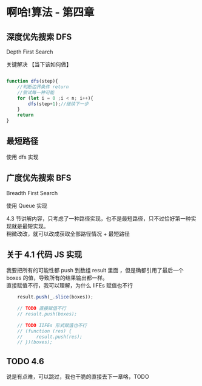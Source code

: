 # 啊哈!算法 - 第四章

## 深度优先搜索 DFS  

Depth First Search 

关键解决 【当下该如何做】

```js

function dfs(step){
    //判断边界条件 return
    //尝试每一种可能
    for (let i = 0 ;i < n; i++){
        dfs(step+1);//继续下一步
    } 
    return 
}

```
## 最短路径

使用 dfs 实现  



## 广度优先搜索 BFS  

Breadth First Search

使用 Queue 实现

4.3 节讲解内容，只考虑了一种路径实现，也不是最短路径，只不过恰好第一种实现就是最短实现。  
稍微改改，就可以改成获取全部路径情况 + 最短路径  




## 关于 4.1 代码 JS 实现  
我要把所有的可能性都 push 到数组 result 里面 ，但是确都引用了最后一个 boxes 的值，导致所有的结果输出都一样。  
直接赋值不行，我可以理解，为什么 IIFEs 赋值也不行

```js
    result.push(_.slice(boxes));
    
    // TODO 直接赋值不行
    // result.push(boxes);
    
    // TODO IIFEs 形式赋值也不行
    // (function (res) {
    //     result.push(res);
    // })(boxes);
```

## TODO 4.6 

说是有点难，可以跳过，我也干脆的直接去下一章咯，TODO 